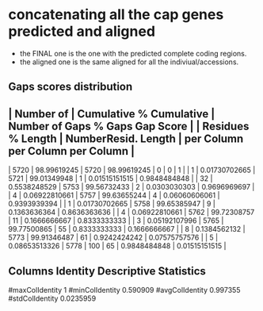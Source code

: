 # concatenating all the cap genes predicted and aligned
- the FINAL one is the one with the predicted complete coding regions.
- the aligned one is the same aligned for all the indiviual/accessions.

## Gaps scores distribution
| Number of                     |        Cumulative     % Cumulative    |       Number of Gaps    % Gaps        Gap Score  |
| Residues      % Length        |       NumberResid.       Length       |         per Column    per Column      per Column |
----------------------------------------------------------------------------------------------------------------------------
|  5720  |         98.99619245     |       5720     |       98.99619245   |          0       |        0            |   1         |
|  1     |       0.01730702665     |      5721      |      99.01349948    |         1        |       0.01515151515 |  0.9848484848 |
|  32    |      0.5538248529       |     5753       |    99.56732433      |       2          |     0.0303030303  |  0.9696969697 |
|  4     |     0.06922810661       |    5757        |    99.63655244      |       4          |     0.06060606061  | 0.9393939394 |
|  1     |        0.01730702665    |       5758     |       99.65385947   |          9       |        0.1363636364  |  0.8636363636 |
|  4     |        0.06922810661    |      5762      |      99.72308757    |         11       |       0.1666666667 |   0.8333333333 |
|  3     |        0.05192107996    |      5765      |      99.77500865    |         55       |       0.8333333333  |  0.1666666667 |
|  8     |        0.1384562132     |       5773     |       99.91346487   |          61      |        0.9242424242 |  0.07575757576 |
|  5     |        0.08653513326    |       5778     |       100           |          65      |        0.9848484848 |   0.01515151515 |

## Columns Identity Descriptive Statistics
#maxColIdentity 1
#minColIdentity 0.590909
#avgColIdentity 0.997355
#stdColIdentity 0.0235959
